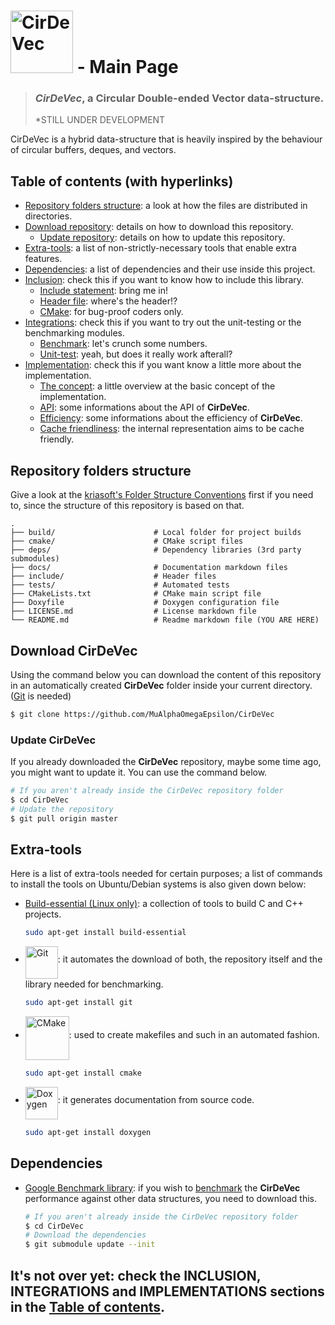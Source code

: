 # [<img src="https://user-images.githubusercontent.com/26225010/44673467-ebbabe80-aa2b-11e8-9754-8b8b0b137ac1.png" height="100" alt="CirDeVec" title="CirDeVec GitHub Homepage">](https://github.com/MuAlphaOmegaEpsilon/CirDeVec) - Main Page

> ### ***CirDeVec***, a **Cir**cular **D**ouble-**e**nded **Vec**tor data-structure.
> *STILL UNDER DEVELOPMENT



CirDeVec is a hybrid data-structure that is heavily inspired by the behaviour of circular buffers, deques, and vectors.



## Table of contents (with hyperlinks)

- [Repository folders structure](#Repository-folders-structure): a look at how the files are distributed in directories.
- [Download repository](#Download-Cirdevec): details on how to download this repository.
  - [Update repository](#Update-CirDeVec): details on how to update this repository.
- [Extra-tools](#Extra-tools): a list of non-strictly-necessary tools that enable extra features.
- [Dependencies](#Dependencies): a list of dependencies and their use inside this project.
- [Inclusion](./INCLUSION.md): check this if you want to know how to include this library.
  - [Include statement](#Include-statement): bring me in!
  - [Header file](#Header-file): where's the header!?
  - [CMake](#CMake): for bug-proof coders only.
- [Integrations](./INTEGRATIONS.md): check this if you want to try out the unit-testing or the benchmarking modules.
  - [Benchmark](#Benchmark): let's crunch some numbers.
  - [Unit-test](#Unit-test): yeah, but does it really work afterall?
- [Implementation](./IMPLEMENTATION.md): check this if you want know a little more about the implementation.
  - [The concept](#The-concept): a little overview at the basic concept of the implementation.
  - [API](#API): some informations about the API of **CirDeVec**.
  - [Efficiency](#Efficiency): some informations about the efficiency of **CirDeVec**.
  - [Cache friendliness](#Cache-friendliness): the internal representation aims to be cache friendly.



## Repository folders structure
Give a look at the [kriasoft's Folder Structure Conventions](https://github.com/kriasoft/Folder-Structure-Conventions) first if you need to, since the structure of this repository is based on that.

    .
    ├── build/                      # Local folder for project builds
    ├── cmake/                      # CMake script files
    ├── deps/                       # Dependency libraries (3rd party submodules)
    ├── docs/                       # Documentation markdown files
    ├── include/                    # Header files
    ├── tests/                      # Automated tests
    ├── CMakeLists.txt              # CMake main script file
    ├── Doxyfile                    # Doxygen configuration file
    ├── LICENSE.md                  # License markdown file 
    └── README.md                   # Readme markdown file (YOU ARE HERE)



## Download CirDeVec

Using the command below you can download the content of this repository in an automatically created  **CirDeVec** folder inside your current directory. ([Git](#Extra-tools) is needed)

```bash
$ git clone https://github.com/MuAlphaOmegaEpsilon/CirDeVec
```

### Update CirDeVec

If you already downloaded the **CirDeVec** repository, maybe some time ago, you might want to update it. You can use the command below.

```bash
# If you aren't already inside the CirDeVec repository folder
$ cd CirDeVec
# Update the repository
$ git pull origin master
```



## Extra-tools

Here is a list of extra-tools needed for certain purposes; a list of commands to install the tools on Ubuntu/Debian systems is also given down below:

* [Build-essential (Linux only)](https://packages.debian.org/en/sid/build-essential): a collection of tools to build C and C++ projects.
  ```bash
  sudo apt-get install build-essential
  ```
* [<img src="https://git-scm.com/images/logo@2x.png" height="52" alt="Git" title="https://git-scm.com/" align="middle">](https://git-scm.com/): it automates the download of both, the repository itself and the library needed for benchmarking.
  ```bash
  sudo apt-get install git
  ```
* [<img src="https://cmake.org/wp-content/uploads/2014/06/cmake_logo-main.png" height="70" alt="CMake" title="https://cmake.org/" align="middle">](https://cmake.org/): used to create makefiles and such in an automated fashion.
  ```bash
  sudo apt-get install cmake
  ```
* [<img src="http://www.stack.nl/~dimitri/doxygen/images/doxygen.png" height="52" alt="Doxygen" title="http://www.doxygen.org/" align="middle">](http://www.doxygen.org/): it generates documentation from source code.
  ```bash
  sudo apt-get install doxygen
  ```



## Dependencies

* [Google Benchmark library](https://github.com/google/benchmark): if you wish to [benchmark](./docs/INTEGRATIONS.md) the **CirDeVec** performance against other data structures, you need to download this.

  ```bash
  # If you aren't already inside the CirDeVec repository folder
  $ cd CirDeVec
  # Download the dependencies
  $ git submodule update --init
  ```



## It's not over yet: check the INCLUSION, INTEGRATIONS and IMPLEMENTATIONS sections in the [Table of contents](#Table-of-contents-(with-hyperlinks)).